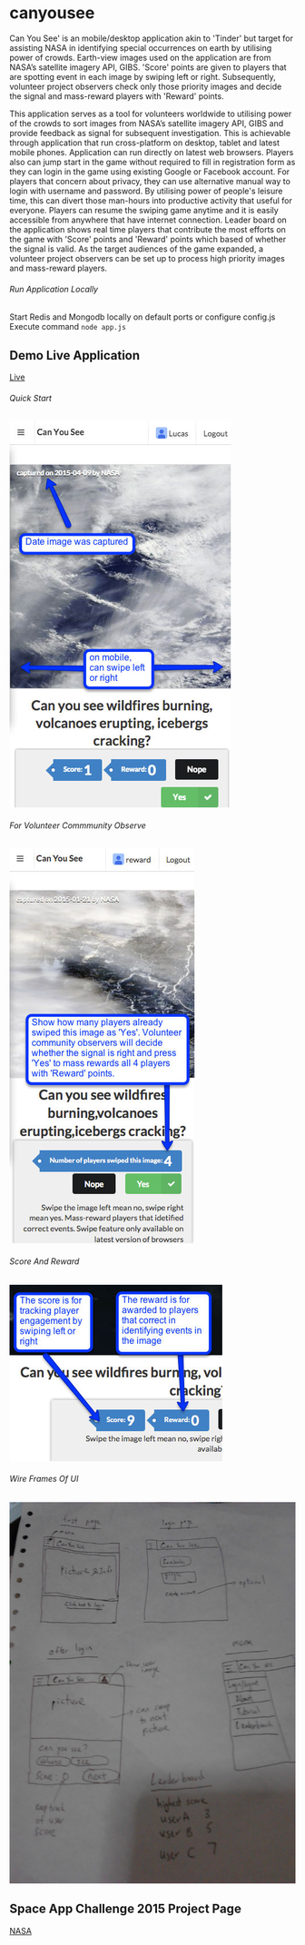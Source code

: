 # canyousee

Can You See' is an mobile/desktop application akin to 'Tinder' but target for assisting NASA in identifying special occurrences on earth by utilising power of crowds. Earth-view images used on the application are from NASA’s satellite imagery API, GIBS. 'Score' points are given to players that are spotting event in each image by swiping left or right. Subsequently, volunteer project observers check only those priority images and decide the signal and mass-reward players with 'Reward' points.

This application serves as a tool for volunteers worldwide to utilising power of the crowds to sort images from NASA’s satellite imagery API, GIBS and provide feedback as signal for subsequent investigation. This is achievable through application that run cross-platform on desktop, tablet and latest mobile phones. Application can run directly on latest web browsers. Players also can jump start in the game without required to fill in registration form as they can login in the game using existing Google or Facebook account. For players that concern about privacy, they can use alternative manual way to login with username and password. By utilising power of people's leisure time, this can divert those man-hours into productive activity that useful for everyone. Players can resume the swiping game anytime and it is easily accessible from anywhere that have internet connection. Leader board on the application shows real time players that contribute the most efforts on the game with 'Score' points and 'Reward' points which based of whether the signal is valid. As the target audiences of the game expanded, a volunteer project observers can be set up to process high priority images and mass-reward players.

###### Run Application Locally
Start Redis and Mongodb locally on default ports or configure config.js
Execute command `node app.js`

## Demo Live Application
[Live](http://canyousee.eu-gb.mybluemix.net/ "Can You See Live Application")

###### Quick Start
![alt tag](https://raw.githubusercontent.com/cometta/canyousee/master/static/quickstart.jpg)

###### For Volunteer Commmunity Observe
![alt tag](https://raw.githubusercontent.com/cometta/canyousee/master/static/rewardplayer.jpg)

###### Score And Reward
![alt tag](https://raw.githubusercontent.com/cometta/canyousee/master/static/scorereward.jpg)

###### Wire Frames Of UI
![alt tag](https://raw.githubusercontent.com/cometta/canyousee/master/static/draft_wireframes.jpg)

## Space App Challenge 2015 Project Page
[NASA](https://2015.spaceappschallenge.org/project/can-you-see/ "Can You See project page")

